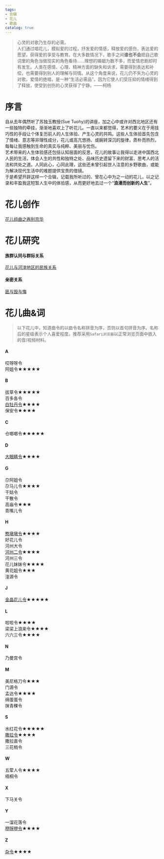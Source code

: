 ```yaml
---  
tags:  
- 合辑  
- 花儿  
- 歌曲  
catalog: true  
---  
```

> 心灵的对歌乃生存的必需。  
> 人们通过唱花儿，模拟爱的过程，抒发爱的情感，释放爱的感伤，表达爱的愿望，获得爱的享受与教育。在大多数情况下，歌手之间**谁也不会**把自己歌词里的角色当做现实的角色看待……理想的婚姻为数不多，而爱情悲剧却时有发生。人类在感情、心理、精神方面的缺失和诉求，需要得到表达和补偿，也需要得到别人的理解与同情。从这个角度来说，花儿仍不失为心灵的对歌，爱情的绝唱，是一种“生活必需品”。因为它使人们受压抑的情绪得到了释放，使受到创伤的心灵获得了宁静。——柯杨  


# 序言  
自从去年偶然听了苏独玉教授(Sue Tuohy)的讲座，加之心中或许对西北地区还有一些独特的牵挂，渐渐地喜欢上了听花儿。一直以来都觉得，艺术的要义在于用技巧性的手段让个体复历前人的人生体验、产生心灵的共鸣。这些人生体验首先包含了情绪、意志等非理性成分，花儿或高亢悠扬、或婉转深沉的旋律，质朴而热烈，每每让我感触到生命的真实与纯粹、美丽与忧伤。  
艺术带来的人生体验感还包括认知层面的反思，花儿的故事让我得以走进中国西北人民的生活，体会人生的共性和独特之处、品味历史遗留下来的财富、思考人的活法和共处之道。人同此心，心同此理，这些还未曾引起世人注意的乡野歌曲，或能为解决现代生活中的难题提供宝贵的借镜。  
于是希望开辟这样一个合辑，记载我所听过的、曾在心中为之一动的花儿，以之记录和丰盈我这短暂人生中的体验感，从而更好地去过一个“**浪漫而创新的人生**”。  

# 花儿创作  
[花儿组曲之再别京华](https://yuentsheh.github.io/2020/01/03/%E8%8A%B1%E5%84%BF%E7%BB%84%E6%9B%B2%E4%B9%8B%E5%86%8D%E5%88%AB%E4%BA%AC%E5%8D%8E/)  


# 花儿研究  
#### 族群认同与群际关系  
[花儿与河湟地区的民族关系](https://yuentsheh.github.io/2020/02/06/%E8%8A%B1%E5%84%BF%E4%B8%8E%E6%B2%B3%E6%B9%9F%E5%9C%B0%E5%8C%BA%E7%9A%84%E6%B0%91%E6%97%8F%E5%85%B3%E7%B3%BB/)  

#### 亲密关系  
[匪与毁与悔](https://yuentsheh.github.io/2020/06/18/%E5%8C%AA%E4%B8%8E%E6%AF%81%E4%B8%8E%E6%82%94/)  


# 花儿曲&词  
> 以下花儿中，知道曲令的以曲令名称拼音为序，否则以首句拼音为序。名称后的星级表示个人喜爱程度。推荐采用`Safari浏览器`以正常浏览页面中嵌入的音/视频材料。 

####  A  
哎呀呀令  
阿姐令★★★★★  

#### B  
拔草令★★★★★  
百多各令  
[白牡丹令](https://yuentsheh.github.io/special/Huar/白牡丹令)★★★★  
保安令★★★★  

#### C  
仓啷啷令★★★★★  

#### D  
[大眼睛令](https://yuentsheh.github.io/special/Huar/大眼睛令)★★★★  

#### G  
尕阿姐令  
尕马儿令★★★★  
干姑令  
干散令  
高庙令★★★  
乖嘴儿令  

#### H  
[憨墩墩令](https://yuentsheh.github.io/special/Huar/憨敦敦令)★★★★  
好花儿令  
河州大令  
[河州二令](https://yuentsheh.github.io/special/Huar/憨敦敦令)★★★★  
河州三令  
花儿妹妹令★★★★  
黄花姐令★★★  
湟源令  

#### J  
[金晶花儿令](https://yuentsheh.github.io/special/Huar/金晶花儿令)★★★★★  

#### L  
啦啦令★★★★  
梁梁上浪来令★★★★  
六六三令★★★★  

#### N  
乃曼宫令  

#### M  
美尼格刀令★★★  
门源令  
孟达令★★★★  
绵蛋蛋令  
抹青稞令  

#### S  
水红花令★★★★★  
[撒拉令](https://yuentsheh.github.io/special/Huar/撒拉令)★★★★  
撒拉直令  
三花梢令  

#### W  
五荤人令★★★★  
梧桐令  

#### X  
下马关令  

#### Y  
一溜花落令  
[咿呀咿令](https://yuentsheh.github.io/special/Huar/咿呀咿令)★★★★  

#### Z  
[杂令](https://yuentsheh.github.io/special/Huar/杂令)★★★★  





